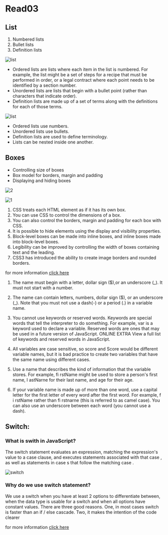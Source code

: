 # Read03

## List 

1. Numbered lists
2. Bullet lists
3. Definition lists

![list](https://www.techfry.com/images/articles/html/html-lists.jpg)
+ Ordered lists are lists where each item in the list is
numbered. For example, the list might be a set of steps for
a recipe that must be performed in order, or a legal contract
where each point needs to be identified by a section
number.
+ Unordered lists are lists that begin with a bullet point
(rather than characters that indicate order).
+ Definition lists are made up of a set of terms along with the
definitions for each of those terms.


![list](https://www.roseindia.net/tutorialfiles/31257.lists.jpg)

* Ordered lists use numbers.
* Unordered lists use bullets.
* Definition lists are used to define terminology.
* Lists can be nested inside one another.

## Boxes

+ Controlling size of boxes
+ Box model for borders, margin and padding
+ Displaying and hiding boxes

![2](https://media.geeksforgeeks.org/wp-content/uploads/box-model-1.png)

![1](https://www.htmldog.com/figures/border-style.png)


1. CSS treats each HTML element as if it has its own box.
2. You can use CSS to control the dimensions of a box.
3. You can also control the borders, margin and padding
for each box with CSS.
4. It is possible to hide elements using the display and
visibility properties.
5. Block-level boxes can be made into inline boxes, and
inline boxes made into block-level boxes.
6. Legibility can be improved by controlling the width of
boxes containing text and the leading.
7. CSS3 has introduced the ability to create image
borders and rounded borders.

for more information [click here](https://alqudscollege.sharepoint.com/sites/ASACStudents2-CodeFellows/Shared%20Documents/Code%20Fellows/HTML%20CSS.pdf)



1. The name must begin with
a letter, dollar sign ($),or an
underscore (_). It must not start
with a number.

2. The name can contain letters,
numbers, dollar sign ($), or an
underscore (_). Note that you
must not use a dash(-) or a
period (.) in a variable name.

3. You cannot use keywords or
reserved words. Keywords
are special words that tell the
interpreter to do something. For
example, var is a keyword used
to declare a variable. Reserved
words are ones that may be used
in a future version of JavaScript.
ONLINE EXTRA
View a full list of keywords and
reserved words in JavaScript.

4. All variables are case sensitive,
so score and Score would be
different variable names, but
it is bad practice to create two
variables that have the same
name using different cases.

5. Use a name that describes the
kind of information that the
variable stores. For example,
fi rstName might be used to
store a person's first name,
l astNarne for their last name,
and age for their age.

6. If your variable name is made
up of more than one word, use a
capital letter for the first letter of
every word after the first word.
For example, f i rstName rather
than fi rstnarne (this is referred
to as camel case). You can also
use an underscore between each
word (you cannot use a dash).


## Switch:

### What is swith in JavaScript?

The switch statement evaluates an expression, matching the expression's value to a case clause, and executes statements associated with that case , as well as statements in case s that follow the matching case .

![switch](https://miro.medium.com/max/4000/1*gBgZlCKdl0OkUSFUPmP1hw.png)


### Why do we use switch statement?
We use a switch when you have at least 2 options to differentiate between, when the data type is usable for a switch and when all options have constant values. There are three good reasons. One, in most cases switch is faster than an if / else cascade. Two, it makes the intention of the code clearer

for more information [click here](https://alqudscollege.sharepoint.com/sites/ASACStudents2-CodeFellows/Shared%20Documents/Code%20Fellows/Javascript_and_jquery_interactive_jon_du.pdf)